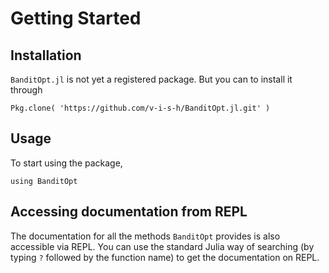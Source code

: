# Getting Started

## Installation
`BanditOpt.jl` is not yet a registered package. But you can to install it through
```
Pkg.clone( 'https://github.com/v-i-s-h/BanditOpt.jl.git' )
```

## Usage
To start using the package,
```
using BanditOpt
```

## Accessing documentation from REPL
The documentation for all the methods `BanditOpt` provides is also accessible
via REPL. You can use the standard Julia way of searching (by typing `?` followed
by the function name) to get the documentation on REPL.